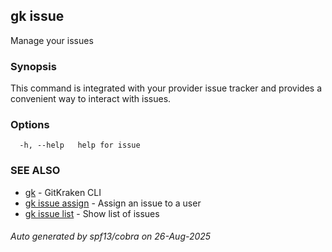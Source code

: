## gk issue

Manage your issues

### Synopsis


This command is integrated with your provider issue tracker and provides a convenient way to interact with issues.


### Options

```
  -h, --help   help for issue
```

### SEE ALSO

* [gk](gk.md)	 - GitKraken CLI
* [gk issue assign](gk_issue_assign.md)	 - Assign an issue to a user
* [gk issue list](gk_issue_list.md)	 - Show list of issues

###### Auto generated by spf13/cobra on 26-Aug-2025
